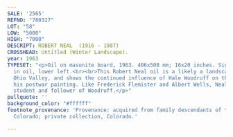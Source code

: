 ```yaml
---
SALE: '2565'
REFNO: "780327"
LOT: "58"
LOW: "5000"
HIGH: "7000"
DESCRIPT: ROBERT NEAL  (1916 - 1987)
CROSSHEAD: Untitled (Winter Landscape).
year: 1963
TYPESET: "<p>Oil on masonite board, 1963. 406x508 mm; 16x20 inches. Signed and dated
  in oil, lower left.<br><br>This Robert Neal oil is a likely a landscape from the
  Ohio Valley, and shows the continued influence of Hale Woodruff on the artist in
  his postwar painting. Like Frederick Flemister and Albert Wells, Neal was both a
  student and follower of Woodruff.</p>"
pullquote: ''
background_color: "#ffffff"
footnote_provenance: 'Provenance: acquired from family descendants of the artist,
  Colorado; private collection, Colorado.'

---
```

